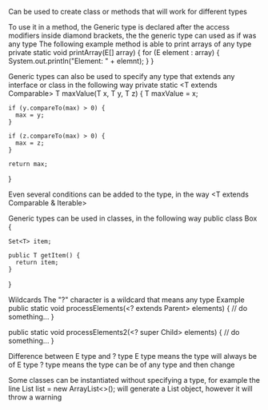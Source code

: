 Can be used to create class or methods that will work for different types

To use it in a method, the Generic type is declared after the access modifiers inside diamond brackets,
  the the generic type can used as if was any type
    The following example method is able to print arrays of any type
    private static <E> void printArray(E[] array) {
      for (E element : array) {
        System.out.println("Element: " + elemnt);
      }
    }

Generic types can also be used to specify any type that extends any interface or class in the following way
  private static <T extends Comparable<T>> T maxValue(T x, T y, T z) {
    T maxValue = x;

    if (y.compareTo(max) > 0) {
      max = y;
    }

    if (z.compareTo(max) > 0) {
      max = z;
    }

    return max;
  }

Even several conditions can be added to the type, in the way <T extends Comparable<T> & Iterable<T>>

Generic types can be used in classes, in the following way
  public class Box<T> {

    Set<T> item;

    public T getItem() {
      return item;
    }

  }

Wildcards
 The "?" character is a wildcard that means any type
 Example
  public static void processElements(<? extends Parent> elements) {
    // do something...
  }

  public static void processElements2(<? super Child> elements) {
    // do something...
  }

Difference between E type and ? type
  E type means the type will always be of E type
  ? type means the type can be of any type and then change

Some classes can be instantiated without specifying a type, for example the line
  List list = new ArrayList<>();
  will generate a List<E> object, however it will throw a warning